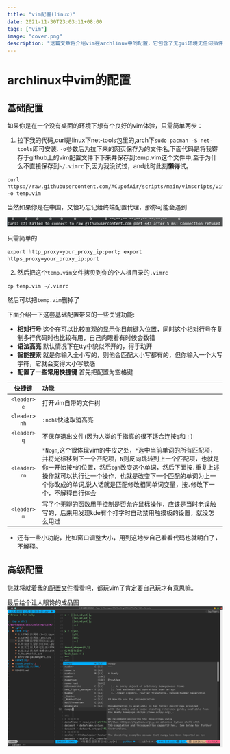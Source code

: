 ```yaml
---
title: "vim配置(linux)"
date: 2021-11-30T23:03:11+08:00
tags: ["vim"]
image: "cover.png"
description: "这篇文章将介绍vim在archlinux中的配置，它包含了无gui环境无任何插件的简单配置，以及稍微复杂但不失轻便的带有插件的配置"
---
```

# archlinux中vim的配置

## 基础配置
如果你是在一个没有桌面的环境下想有个良好的vim体验，只需简单两步：
1. 拉下我的代码,curl是linux下net-tools包里的,arch下`sudo pacman -S net-tools`即可安装. `-o`参数后为拉下来的网页保存为的文件名,下面代码是将我寄存于github上的vim配置文件下下来并保存到temp.vim这个文件中,至于为什么不直接保存到`~/.vimrc`下,因为我没试过，and此时此刻**懒得**试。
```shell
curl https://raw.githubusercontent.com/ACupofAir/scripts/main/vimscripts/vim_next_ngui.vim -o temp.vim
```
当然如果你是在中国，又恰巧忘记给终端配置代理，那你可能会遇到

![](2021-12-01-21-50-01.png)

只需简单的
```shell
export http_proxy=your_proxy_ip:port; export https_proxy=your_proxy_ip:port
```
2. 然后把这个`temp.vim`文件拷贝到你的个人根目录的`.vimrc`
```shell
cp temp.vim ~/.vimrc
```
然后可以把`temp.vim`删掉了

下面介绍一下这套基础配置带来的一些关键功能:
* **相对行号**  这个在可以比较直观的显示你目前键入位置，同时这个相对行号在复制多行代码时也比较有用，自己肉眼看有时候会数错
* **语法高亮**  默认情况下在tty中貌似不开的，得手动开
* **智能搜索** 就是你输入全小写的，则他会匹配大小写都有的，但你输入一个大写字符，它就会变得大小写敏感
* **配置了一些常用快捷键** 首先把<leader>配置为空格键

|快捷键|功能|
|:--:|:--|
|`<leader> e`|打开vim自带的文件树|
|`<leader> nh`|`:nohl`快速取消高亮| 
|`<leader> q`| 不保存退出文件(因为人类的手指真的很不适合连按`q`和`！`)|
|`<leader> rn`|`*Ncgn`,这个很体现vim的牛皮之处，`*`选中当前单词的所有匹配项，并将光标移到下一个匹配项，`N`则反向跳转到上一个匹配项，也就是你一开始按`*`的位置，然后`cgn`改变这个单词，然后下面按`.`重复上述操作就可以执行让一个操作，也就是改变下一个匹配的单词为上一个你改成的单词,说人话就是匹配修改相同单词变量，按`.`修改下一个，不解释自行体会|
|`<leader> m`|写了个无聊的函数用于控制是否允许鼠标操作，应该是当时老误触写的，后来用发现kde有个打字时自动禁用触摸板的设置，就没怎么用过|

* 还有一些小功能，比如窗口调整大小，用到这地步自己看看代码也就明白了，不解释。

## 高级配置
您就将就着我的[配置文件](https://github.com/ACupofAir/dotfiles/blob/main/vimrc)看看吧，都玩vim了肯定要自己玩才有意思嘛。

最后给个让人眼馋的成品图
![](2022-01-13-17-15-42.png)





